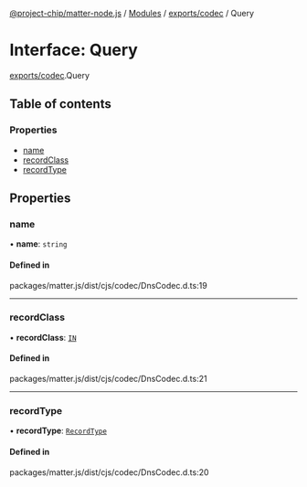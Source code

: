 [@project-chip/matter-node.js](../README.md) / [Modules](../modules.md) / [exports/codec](../modules/exports_codec.md) / Query

# Interface: Query

[exports/codec](../modules/exports_codec.md).Query

## Table of contents

### Properties

- [name](exports_codec.Query.md#name)
- [recordClass](exports_codec.Query.md#recordclass)
- [recordType](exports_codec.Query.md#recordtype)

## Properties

### name

• **name**: `string`

#### Defined in

packages/matter.js/dist/cjs/codec/DnsCodec.d.ts:19

___

### recordClass

• **recordClass**: [`IN`](../enums/exports_codec.RecordClass.md#in)

#### Defined in

packages/matter.js/dist/cjs/codec/DnsCodec.d.ts:21

___

### recordType

• **recordType**: [`RecordType`](../enums/exports_codec.RecordType.md)

#### Defined in

packages/matter.js/dist/cjs/codec/DnsCodec.d.ts:20
